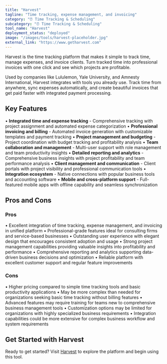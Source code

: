 ```yaml
---
title: "Harvest"
tagline: "Time tracking, expense management, and invoicing"
category: "⏰ Time Tracking & Scheduling"
subcategory: "⏰ Time Tracking & Scheduling"
tool_name: "Harvest"
deployment_status: "deployed"
image: "/images/tools/harvest-placeholder.jpg"
external_link: "https://www.getharvest.com"
---
```

Harvest is the time tracking platform that makes it simple to track time, manage expenses, and invoice clients. Turn tracked time into professional invoices with one click and see which projects are profitable.

Used by companies like Lululemon, Yale University, and Amnesty International, Harvest integrates with tools you already use. Track time from anywhere, sync expenses automatically, and create beautiful invoices that get paid faster with integrated payment processing.

## Key Features

• **Integrated time and expense tracking** - Comprehensive tracking with project assignment and automated expense categorization
• **Professional invoicing and billing** - Automated invoice generation with customizable templates and payment tracking
• **Project management and budgeting** - Project coordination with budget tracking and profitability analysis
• **Team collaboration and management** - Multi-user support with role management and team productivity insights
• **Detailed reporting and analytics** - Comprehensive business insights with project profitability and team performance analysis
• **Client management and communication** - Client portals with project visibility and professional communication tools
• **Integration ecosystem** - Native connections with popular business tools and accounting software
• **Mobile and cross-platform support** - Full-featured mobile apps with offline capability and seamless synchronization

## Pros and Cons

### Pros
• Excellent integration of time tracking, expense management, and invoicing in unified platform
• Professional-grade features ideal for consulting firms and service-based businesses
• Outstanding user experience with elegant design that encourages consistent adoption and usage
• Strong project management capabilities providing valuable insights into profitability and performance
• Comprehensive reporting and analytics supporting data-driven business decisions and optimization
• Reliable platform with excellent customer support and regular feature improvements

### Cons
• Higher pricing compared to simple time tracking tools and basic productivity applications
• May be more complex than needed for organizations seeking basic time tracking without billing features
• Advanced features may require training for teams new to comprehensive business management tools
• Customization options may be limited for organizations with highly specialized business requirements
• Integration capabilities could be more extensive for complex business workflow and system requirements

## Get Started with Harvest

Ready to get started? Visit [Harvest](https://www.getharvest.com/) to explore the platform and begin using this tool.